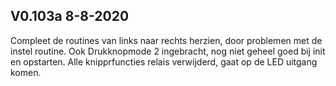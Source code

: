 ## V0.103a  8-8-2020

Compleet de routines van links naar rechts herzien, door problemen met de instel routine.
Ook Drukknopmode 2 ingebracht, nog niet geheel goed bij init en opstarten.
Alle knipprfuncties relais verwijderd, gaat  op de LED uitgang komen.